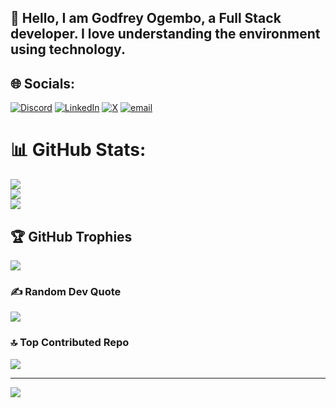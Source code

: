 ## 👋 Hello, I am Godfrey Ogembo, a Full Stack developer. I love understanding the environment using technology. 
## 🌐 Socials:
[![Discord](https://img.shields.io/badge/Discord-%237289DA.svg?logo=discord&logoColor=white)](https://discord.gg/https://discord.gg/aUfdft48g5) [![LinkedIn](https://img.shields.io/badge/LinkedIn-%230077B5.svg?logo=linkedin&logoColor=white)](https://www.linkedin.com/in/ogembo-godfrey/) [![X](https://img.shields.io/badge/X-black.svg?logo=X&logoColor=white)](x.com/ogembo_godfrey) [![email](https://img.shields.io/badge/Email-D14836?logo=gmail&logoColor=white)](mailto:ogembogodfrey75@gmail.com) 


# 📊 GitHub Stats:
![](https://github-readme-stats.vercel.app/api?username=ZEZE1020&theme=default&hide_border=false&include_all_commits=true&count_private=true)<br/>
![](https://nirzak-streak-stats.vercel.app/?user=ZEZE1020&theme=default&hide_border=false)<br/>
![](https://github-readme-stats.vercel.app/api/top-langs/?username=ZEZE1020&theme=default&hide_border=false&include_all_commits=true&count_private=true&layout=compact)

## 🏆 GitHub Trophies
![](https://github-profile-trophy.vercel.app/?username=ZEZE1020&theme=radical&no-frame=false&no-bg=false&margin-w=4)

### ✍️ Random Dev Quote
![](https://quotes-github-readme.vercel.app/api?type=horizontal&theme=radical)

### 🔝 Top Contributed Repo
![](https://github-contributor-stats.vercel.app/api?username=ZEZE1020&limit=5&theme=dark&combine_all_yearly_contributions=true)

---
[![](https://visitcount.itsvg.in/api?id=ZEZE1020&icon=2&color=9)](https://visitcount.itsvg.in)


